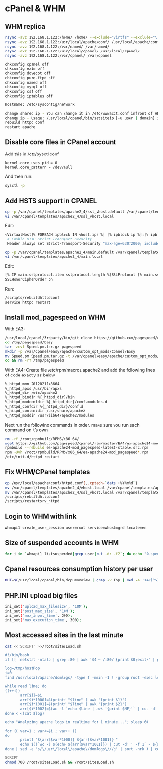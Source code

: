 # cPanel & WHM

## WHM replica

```bash
rsync -avz 192.168.1.122:/home/ /home/ --exclude="virtfs" --exclude="\.cp*" --exclude="cpeasyapache"
rsync -avz 192.168.1.122:/usr/local/apache/conf/ /usr/local/apache/conf/
rsync -avz 192.168.1.122:/var/named/ /var/named/
rsync -avz 192.168.1.122:/usr/local/cpanel/ /usr/local/cpanel/
rsync -avz 192.168.1.122:/var/cpanel/ /var/cpanel
```

```bash
chkconfig cpanel off
chkconfig exim off
chkconfig dovecot off
chkconfig pure-ftpd off
chkconfig named off
chkconfig mysql off
chkconfig csf off
chkconfig iptables off
```

```bash
hostname: /etc/sysconfig/network
```

```bash
change shared ip - You can change it in /etc/wwwacct.conf infront of ADDR parameter.
change ip - Usage: /usr/local/cpanel/bin/setsiteip [-u user | domain] ip   (/etc/trueuserowners)
rebuild httpd conf
restart apache
```

## Disable core files in CPanel account

Add this in /etc/sysctl.conf

```bash
kernel.core_uses_pid = 0
kernel.core_pattern = /dev/null
```

And then run:

```bash
sysctl -p
```

## Add HSTS support in CPANEL

```bash
cp -p /var/cpanel/templates/apache2_4/ssl_vhost.default /var/cpanel/templates/apache2_4/ssl_vhost.local
vi /var/cpanel/templates/apache2_4/ssl_vhost.local
```

Edit:

```bash
<VirtualHost[% FOREACH ipblock IN vhost.ips %] [% ipblock.ip %]:[% ipblock.port %][% END %]>
 # Enable HTTP Strict Transport Security
 Header always set Strict-Transport-Security "max-age=63072000; includeSubdomains;"
```

```bash
cp -p /var/cpanel/templates/apache2_4/main.default /var/cpanel/templates/apache2_4/main.local
vi /var/cpanel/templates/apache2_4/main.local
```

Edit:

```bash
[% IF main.sslprotocol.item.sslprotocol.length %]SSLProtocol [% main.sslprotocol.item.sslprotocol %][% END %]
SSLHonorCipherOrder on
```

Run:

```bash
/scripts/rebuildhttpdconf
service httpd restart
```

## Install mod_pagespeed on WHM

With EA3:

```bash
/usr/local/cpanel/3rdparty/bin/git clone https://github.com/pagespeed/cpanel.git /tmp/pagespeed/
cd /tmp/pagespeed/Easy
tar -zcvf Speed.pm.tar.gz pagespeed
mkdir -p /var/cpanel/easy/apache/custom_opt_mods/Cpanel/Easy
mv Speed.pm Speed.pm.tar.gz -t /var/cpanel/easy/apache/custom_opt_mods/Cpanel/Easy/
cd && rm -rf /tmp/pagespeed
```

With EA4:
Create file /etc/rpm/macros.apache2 and add the following lines of code exactly as below

```bash
%_httpd_mmn 20120211x8664
%_httpd_apxs /usr/bin/apxs
%_httpd_dir /etc/apache2
%_httpd_bindir %{_httpd_dir}/bin
%_httpd_modconfdir %{_httpd_dir}/conf.modules.d
%_httpd_confdir %{_httpd_dir}/conf.d
%_httpd_contentdir /usr/share/apache2
%_httpd_moddir /usr/lib64/apache2/modules
```

Next run the following commands in order, make sure you run each command on it’s own

```bash
rm -rf /root/rpmbuild/RPMS/x86_64/
wget https://github.com/pagespeed/cpanel/raw/master/EA4/ea-apache24-mod_pagespeed-latest-stable.src.rpm
rpmbuild --rebuild ea-apache24-mod_pagespeed-latest-stable.src.rpm
rpm -Uvh /root/rpmbuild/RPMS/x86_64/ea-apache24-mod_pagespeed*.rpm
/etc/init.d/httpd restart
```

## Fix WHM/CPanel templates

```bash
cp /usr/local/apache/conf/httpd.conf{,.cptech-`date +%Y%m%d`}
mv /var/cpanel/templates/apache2_4/vhost.local /var/cpanel/templates/apache2_4/vhost.local.bak
mv /var/cpanel/templates/apache2_4/ssl_vhost.local /var/cpanel/templates/apache2_4/ssl_vhost.local.bak
/scripts/rebuildhttpdconf
/scripts/restartsrv_httpd
```

## Login to WHM with link

```bash
whmapi1 create_user_session user=root service=whostmgrd locale=en
```

## Size of suspended accounts in WHM

```bash
for i in `whmapi1 listsuspended|grep user|cut -d: -f2`; do echo "Suspended account: $i - using" `whmapi1 listaccts search=$i searchtype=user|grep diskused|cut -d: -f2`; done
```

## Cpanel resources consumption history per user

```bash
OUT=$(/usr/local/cpanel/bin/dcpumonview | grep -v Top | sed -e 's#<[^>]*># #g' | while read i ; do NF=`echo $i | awk {'print NF'}` ; if [[ "$NF" == "5" ]] ; then USER=`echo $i | awk {'print $1'}`; OWNER=`grep -e "^OWNER=" /var/cpanel/users/$USER | cut -d= -f2` ; echo "$OWNER $i"; fi ; done) ; (echo "USER CPU" ; echo "$OUT" | sort -nrk4 | awk '{printf "%s %s%\n",$2,$4}' | head -5) | column -t ;echo;(echo -e "USER MEMORY" ; echo "$OUT" | sort -nrk5 | awk '{printf "%s %s%\n",$2,$5}' | head -5) | column -t ;echo;(echo -e "USER MYSQL" ; echo "$OUT" | sort -nrk6 | awk '{printf "%s %s%\n",$2,$6}' | head -5) | column -t ;
```

## PHP.INI upload big files

```bash
ini_set('upload_max_filesize', '10M');
ini_set('post_max_size', '10M');
ini_set('max_input_time', 300);
ini_set('max_execution_time', 300);
```

## Most accessed sites in the last minute

```bash
cat <<'SCRIPT' >>/root/sitesLoad.sh

#!/bin/bash
if [[ `netstat -ntalp | grep :80 | awk '$4 ~ /:80/ {print $0;exit}' | grep -q httpd; echo $?` -ne 0 ]]; then echo "Main web server is not Apache. Exiting..."; exit 1; fi

log=/tmp/hostPop
i=0
find /usr/local/apache/domlogs/ -type f -mmin -1 ! -group root -exec ls -l {} \+ | awk '{print $4, $9}' | column -t>$log

while read line; do
((++i))
       arr[$i]=$i
       arr[$i*1000]=$(printf "$line" | awk '{print $1}')
       arr[$i*1001]=$(printf "$line" | awk '{print $2}')
       arr[$i*1002]=$(wc -l `echo $line | awk '{print $NF}'` | cut -d' ' -f 1)
done < <(cat $log)

echo "Analyzing apache logs in realtime for 1 minute..."; sleep 60

for (( var=1 ; var<=$i ; var++ ))
do
       printf "${arr[$var*1000]} ${arr[$var*1001]} "
       echo $((`wc -l $(echo ${arr[$var*1001]}) | cut -d' ' -f 1` - ${arr[$var*1002]}));
done | sed -e 's/\/usr\/local\/apache\/domlogs\///g' | sort -nrk 3 | column -t

SCRIPT
chmod 700 /root/sitesLoad.sh && /root/sitesLoad.sh
```